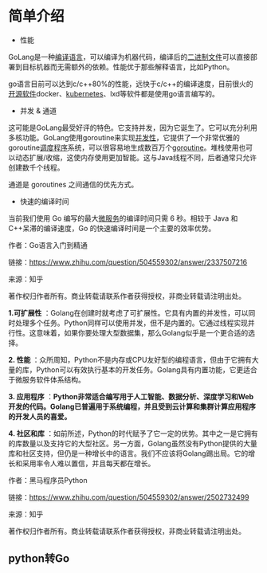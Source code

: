 # 简单介绍

* 性能

GoLang是一种[编译语言](https://www.zhihu.com/search?q=%E7%BC%96%E8%AF%91%E8%AF%AD%E8%A8%80&search_source=Entity&hybrid_search_source=Entity&hybrid_search_extra=%7B%22sourceType%22%3A%22answer%22%2C%22sourceId%22%3A2337507216%7D "编译语言")，可以编译为机器代码，编译后的[二进制文件](https://www.zhihu.com/search?q=%E4%BA%8C%E8%BF%9B%E5%88%B6%E6%96%87%E4%BB%B6&search_source=Entity&hybrid_search_source=Entity&hybrid_search_extra=%7B%22sourceType%22%3A%22answer%22%2C%22sourceId%22%3A2337507216%7D "二进制文件")可以直接部署到目标机器而无需额外的依赖。性能优于那些解释语言，比如Python。

go语言目前可以达到c/c++80%的性能，远快于c/c++的编译速度，目前很火的[开源软件](https://www.zhihu.com/search?q=%E5%BC%80%E6%BA%90%E8%BD%AF%E4%BB%B6&search_source=Entity&hybrid_search_source=Entity&hybrid_search_extra=%7B%22sourceType%22%3A%22answer%22%2C%22sourceId%22%3A2337507216%7D "开源软件")docker、[kubernetes](https://www.zhihu.com/search?q=kubernetes&search_source=Entity&hybrid_search_source=Entity&hybrid_search_extra=%7B%22sourceType%22%3A%22answer%22%2C%22sourceId%22%3A2337507216%7D "kubernetes")、lxd等软件都是使用go语言编写的。


* 并发 & 通道

这可能是GoLang最受好评的特色。它支持并发，因为它诞生了。它可以充分利用多核功能。GoLang使用goroutine来实现[并发性](https://www.zhihu.com/search?q=%E5%B9%B6%E5%8F%91%E6%80%A7&search_source=Entity&hybrid_search_source=Entity&hybrid_search_extra=%7B%22sourceType%22%3A%22answer%22%2C%22sourceId%22%3A2337507216%7D "并发性")，它提供了一个非常优雅的goroutine[调度程序](https://www.zhihu.com/search?q=%E8%B0%83%E5%BA%A6%E7%A8%8B%E5%BA%8F&search_source=Entity&hybrid_search_source=Entity&hybrid_search_extra=%7B%22sourceType%22%3A%22answer%22%2C%22sourceId%22%3A2337507216%7D "调度程序")系统，可以很容易地生成数百万个[goroutine](https://www.zhihu.com/search?q=goroutine&search_source=Entity&hybrid_search_source=Entity&hybrid_search_extra=%7B%22sourceType%22%3A%22answer%22%2C%22sourceId%22%3A2337507216%7D "goroutine")。堆栈使用也可以动态扩展/收缩，这使内存使用更加智能。这与Java线程不同，后者通常只允许创建数千个线程。

通道是 goroutines 之间通信的优先方式。


* 快速的编译时间

当前我们使用 Go 编写的最大[微服务](https://www.zhihu.com/search?q=%E5%BE%AE%E6%9C%8D%E5%8A%A1&search_source=Entity&hybrid_search_source=Entity&hybrid_search_extra=%7B%22sourceType%22%3A%22answer%22%2C%22sourceId%22%3A2337507216%7D "微服务")的编译时间只需 6 秒。相较于 Java 和 C++呆滞的编译速度，Go 的快速编译时间是一个主要的效率优势。


作者：Go语言入门到精通

链接：https://www.zhihu.com/question/504559302/answer/2337507216

来源：知乎

著作权归作者所有。商业转载请联系作者获得授权，非商业转载请注明出处。


**1.可扩展性** ：Golang在创建时就考虑了可扩展性。它具有内置的并发性，可以同时处理多个任务。Python同样可以使用并发，但不是内置的。它通过线程实现并行性。这意味着，如果你要处理大型数据集，那么Golang似乎是一个更合适的选择。

**2. 性能** ：众所周知，Python不是内存或CPU友好型的编程语言，但由于它拥有大量的库，Python可以有效执行基本的开发任务。Golang具有内置功能，它更适合于微服务软件体系结构。

**3. 应用程序** ：**Python非常适合编写用于人工智能、数据分析、深度学习和Web开发的代码。Golang已普遍用于系统编程，并且受到云计算和集群计算应用程序的开发人员的喜爱。**

**4. 社区和库** ：如前所述，Python的时代赋予了它一定的优势。其中之一是它拥有的库数量以及支持它的大型社区。另一方面，Golang虽然没有Python提供的大量库和社区支持，但仍是一种增长中的语言。我们不应该将Golang踢出局。它的增长和采用率令人难以置信，并且每天都在增长。

作者：黑马程序员Python

链接：https://www.zhihu.com/question/504559302/answer/2502732499

来源：知乎

著作权归作者所有。商业转载请联系作者获得授权，非商业转载请注明出处。



## python转Go
